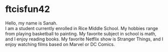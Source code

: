 # ftcisfun42
Hello, my name is Sanah.  
I am a student currently enrolled in Rice Middle School. 
My hobbies range from playing basketball to painting.
My favorite subject in school is math, and I enjoy reading books. 
My favorite Netflix show is Stranger Things, and I enjoy watching films based on Marvel or DC Comics. 
